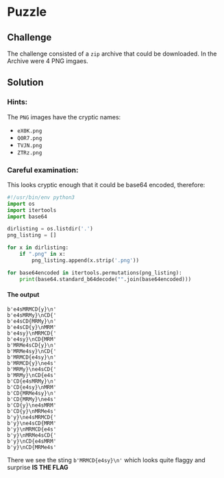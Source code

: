 # Puzzle

## Challenge
The challenge consisted of a `zip` archive that could be downloaded.
In the Archive were 4 PNG imgaes.

## Solution

### Hints:
The `PNG` images have the cryptic names:
* `eX0K.png`
* `Q0R7.png`
* `TVJN.png`
* `ZTRz.png`

### Careful examination:
This looks cryptic enough that it could be base64 encoded, therefore:
```python
#!/usr/bin/env python3
import os
import itertools
import base64

dirlisting = os.listdir('.')
png_listing = []

for x in dirlisting:
    if ".png" in x:
        png_listing.append(x.strip('.png'))

for base64encoded in itertools.permutations(png_listing):
    print(base64.standard_b64decode("".join(base64encoded)))
```

#### The output
```
b'e4sMRMCD{y}\n'
b'e4sMRMy}\nCD{'
b'e4sCD{MRMy}\n'
b'e4sCD{y}\nMRM'
b'e4sy}\nMRMCD{'
b'e4sy}\nCD{MRM'
b'MRMe4sCD{y}\n'
b'MRMe4sy}\nCD{'
b'MRMCD{e4sy}\n'
b'MRMCD{y}\ne4s'
b'MRMy}\ne4sCD{'
b'MRMy}\nCD{e4s'
b'CD{e4sMRMy}\n'
b'CD{e4sy}\nMRM'
b'CD{MRMe4sy}\n'
b'CD{MRMy}\ne4s'
b'CD{y}\ne4sMRM'
b'CD{y}\nMRMe4s'
b'y}\ne4sMRMCD{'
b'y}\ne4sCD{MRM'
b'y}\nMRMCD{e4s'
b'y}\nMRMe4sCD{'
b'y}\nCD{e4sMRM'
b'y}\nCD{MRMe4s'
```
There we see the sting
`b'MRMCD{e4sy}\n'`
which looks quite flaggy and surprise **IS THE FLAG**
